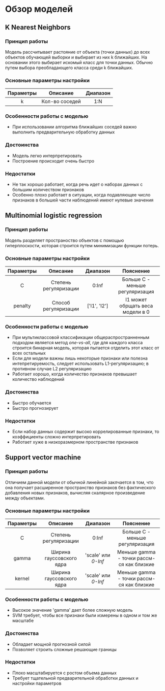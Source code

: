 # Обзор моделей

## K Nearest Neighbors

### Принцип работы

Модель рассчитывает растояние от объекта (точки данных) до всех объектов обучающей выборки и выбирает из них k ближайших. На основании этого выбирает искомый класс для точки данных. Обычно путем выбора преобладающего класса среди k ближайших.

### Основные параметры настройки

|   Параметры   |    Описание     |  Диапазон  |  
| :-----------: | :-------------: | :--------: |
| k 			| Кол-во соседей  | 1:N        |

### Особенности работы с моделью

- При использовании алгоритма ближайших соседей важно выполнить предварительную обработку данных


### Достоинства

- Модель легко интерпретировать
- Построение происходит очень быстро

### Недостатки

- Не так хорошо работает, когда речь идет о наборах данных
с большим количеством признаков
- Особенно плохо работает в ситуации, когда подавляющее число признаков в большей части наблюдений имеют нулевые значения

## Multinomial logistic regression

### Принцип работы

Модель разделяет пространоство объектов с помощью гиперплоскости, которая строится путем минимизации функции потерь. 

### Основные параметры настройки

|   Параметры   |    Описание     		 |  Диапазон  |  Пояснение 					    |
| :-----------: | :-------------: 		 | :--------: | :-----------------------------: |
| C 			| Степень регуляризации  | 0:Inf      | Больше C - меньше регуляризация |
| penalty		| Способ регуляризации   |['l1', 'l2']| l1 может обрщать веса модели в 0|

### Особенности работы с моделью

- При мультиклассовой классификации общераспространненным подходом является метод *one-vs-all*, где для
каждого класса строится бинарная модель, которая пытается отделить этот класс от всех остальных
- Если для модели важны лишь некоторые признаки или полезна интепретируемость, следует использовать L1-регуляризацию; в противном случае L2 регуляризацию
- Работает хорошо, когда количество признаков превышает количество наблюдений


### Достоинства

- Быстро обучается 
- Быстро прогнозирует

### Недостатки

- Если набор данных содержит высоко коррелированные признаки, то коэффициенты сложно интерпретировать
- Работает хуже в низкоразмерном пространстве признаков


## Support vector machine

### Принцип работы

Отличием данной модели от обычной линейной заклчается в том, что она получает расширенное пространство признаков без фактического добавления новых признаков, вычисляя скалярное произведение между объектами.

### Основные параметры настройки

|   Параметры   |    Описание     		 	 |  Диапазон  		 |  Пояснение 					   			|
| :-----------: | :-------------------: 	 | :--------: 		 | :-------------------------------:		|
| C 			| Степень регуляризации  	 | 0:Inf    		 | Больше C - меньше регуляризация 			|
| gamma			| Ширина гауссовского ядра   |'scale' или *0-Inf*| Меньше gamma - точки рассм-ся как близкие|
| kernel		| Ширина гауссовского ядра   |'scale' или *0-Inf*| Меньше gamma - точки рассм-ся как близкие|

### Особенности работы с моделью

- Высокое значение 'gamma' дает более сложную модель
- SVM требует, чтобы все признаки были измерены в одном и том же масштабе

### Достоинства

- Обладает мощной прогнозной силой
- Позволяет строить сложные решающие границы 

### Недостатки

- Плохо масштабируется с ростом объема данных
- Требует тщательной предварительной обработки данных и настройки параметров
